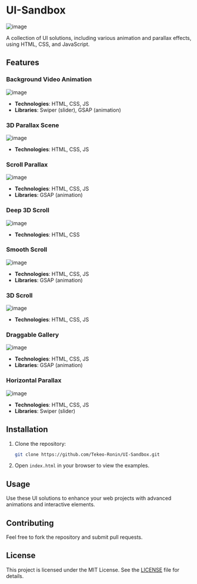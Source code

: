 # UI-Sandbox

![image](./img/index.png)

A collection of UI solutions, including various animation and parallax effects, using HTML, CSS, and JavaScript.

## Features

### Background Video Animation

![image](./img/bg_video_animation.png)

- **Technologies**: HTML, CSS, JS
- **Libraries**: Swiper (slider), GSAP (animation)

### 3D Parallax Scene

![image](./img/3d_parallax.png)

- **Technologies**: HTML, CSS, JS

### Scroll Parallax

![image](./img/scroll_parallax.png)

- **Technologies**: HTML, CSS, JS
- **Libraries**: GSAP (animation)

### Deep 3D Scroll

![image](./img/3d_deep_scroll.png)

- **Technologies**: HTML, CSS

### Smooth Scroll

![image](./img/smooth_parallax_scroll.png)

- **Technologies**: HTML, CSS, JS
- **Libraries**: GSAP (animation)

### 3D Scroll

![image](./img/3d_scroll.png)

- **Technologies**: HTML, CSS, JS

### Draggable Gallery

![image](./img/draggable.png)

- **Technologies**: HTML, CSS, JS
- **Libraries**: GSAP (animation)

### Horizontal Parallax

![image](./img/horizontal-parallax.jpg)

- **Technologies**: HTML, CSS, JS
- **Libraries**: Swiper (slider)

## Installation

1. Clone the repository:

    ```sh
    git clone https://github.com/Tekeo-Ronin/UI-Sandbox.git
    ```

2. Open `index.html` in your browser to view the examples.

## Usage

Use these UI solutions to enhance your web projects with advanced animations and interactive elements.

## Contributing

Feel free to fork the repository and submit pull requests.

## License

This project is licensed under the MIT License. See the [LICENSE](./LICENSE) file for details.
